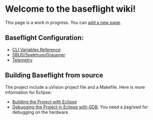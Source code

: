 # Welcome to the baseflight wiki!

This page is a work in progress. You can [add a new page](https://github.com/multiwii/baseflight/wiki/_new).

## Baseflight Configuration:
* [CLI Variables Reference](https://github.com/multiwii/baseflight/wiki/CLI-Variables)
* [SBUS/Spektrum/Graupner](https://github.com/multiwii/baseflight/wiki/SerialRX--like-SpekSat,-Futaba-SBUS,-Graupner-SUMD)
* [Telemetry](https://github.com/multiwii/baseflight/wiki/Telemetry)

## Building Baseflight from source
The project include a uVision project file and a Makefile. Here is more information for Eclipse:
* [Building the Project with Eclipse](https://github.com/multiwii/baseflight/wiki/Building-with-Eclipse)
* [Debugging the Project in Eclipse with GDB](https://github.com/multiwii/baseflight/wiki/Step-debugging-in-Eclipse). You need a jtag/swd for debugging on the hardware. 
